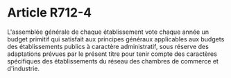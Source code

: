 # Article R712-4

L'assemblée générale de chaque établissement vote chaque année un budget primitif qui satisfait aux principes généraux applicables aux budgets des établissements publics à caractère administratif, sous réserve des adaptations prévues par le présent titre pour tenir compte des caractères spécifiques des établissements du réseau des chambres de commerce et d'industrie.
